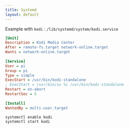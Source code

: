```yaml
---
title: Systemd
layout: default
---
```



Example with `kodi` :  `/lib/systemd/system/kodi.service`

```ini
[Unit]
Description = Kodi Media Center  
After = remote-fs.target network-online.target  
Wants = network-online.target  
  
[Service]  
User = pi
Group = pi
Type = simple
ExecStart = /usr/bin/kodi-standalone
; ExecStart = /usr/bin/su %i /usr/bin/kodi-standalone
Restart = on-abort  
RestartSec = 5  
  
[Install]  
WantedBy = multi-user.target
```

```
systemctl enable kodi
systemctl start kodi
```
